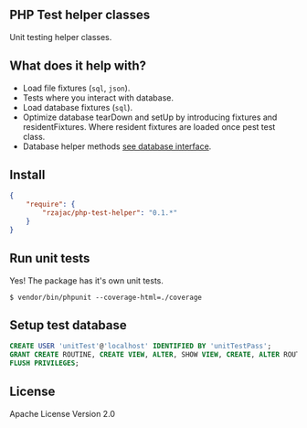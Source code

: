 ## PHP Test helper classes

Unit testing helper classes.

## What does it help with?

- Load file fixtures (`sql`, `json`).
- Tests where you interact with database.
- Load database fixtures (`sql`).
- Optimize database tearDown and setUp by introducing fixtures and residentFixtures. Where resident fixtures are loaded once pest test class.
- Database helper methods [see database interface](src/Database/DbItf.php).

## Install

```json
{
    "require": {
        "rzajac/php-test-helper": "0.1.*"
    }
}
```

## Run unit tests

Yes! The package has it's own unit tests.

```
$ vendor/bin/phpunit --coverage-html=./coverage 
```

## Setup test database

```sql
CREATE USER 'unitTest'@'localhost' IDENTIFIED BY 'unitTestPass';
GRANT CREATE ROUTINE, CREATE VIEW, ALTER, SHOW VIEW, CREATE, ALTER ROUTINE, EVENT, INSERT, SELECT, DELETE, TRIGGER, REFERENCES, UPDATE, DROP, EXECUTE, LOCK TABLES, CREATE TEMPORARY TABLES, INDEX ON `test`.* TO 'unitTest'@'localhost';
FLUSH PRIVILEGES;
```

## License

Apache License Version 2.0
